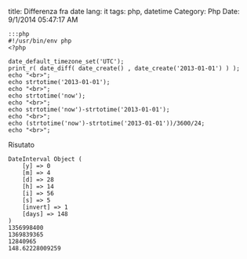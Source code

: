 title: Differenza fra date
lang: it
tags: php, datetime
Category: Php
Date: 9/1/2014 05:47:17 AM 

	:::php
	#!/usr/bin/env php
	<?php
	
	date_default_timezone_set('UTC');
	print_r( date_diff( date_create() , date_create('2013-01-01') ) );
	echo "<br>";
	echo strtotime('2013-01-01');
	echo "<br>";
	echo strtotime('now');
	echo "<br>";
	echo strtotime('now')-strtotime('2013-01-01');
	echo "<br>";
	echo (strtotime('now')-strtotime('2013-01-01'))/3600/24;
	echo "<br>";

Risutato

	DateInterval Object ( 
		[y] => 0 
		[m] => 4 
		[d] => 28 
		[h] => 14 
		[i] => 56 
		[s] => 5 
		[invert] => 1 
		[days] => 148 
	) 
	1356998400
	1369839365
	12840965
	148.62228009259

